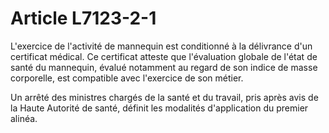 # Article L7123-2-1

L'exercice de l'activité de mannequin est conditionné à la délivrance d'un certificat médical. Ce certificat atteste que l'évaluation globale de l'état de santé du mannequin, évalué notamment au regard de son indice de masse corporelle, est compatible avec l'exercice de son métier. 

Un arrêté des ministres chargés de la santé et du travail, pris après avis de la Haute Autorité de santé, définit les modalités d'application du premier alinéa.
